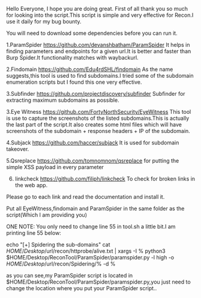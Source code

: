 Hello Everyone,
I hope you are doing great.
First of all thank you so much for looking into the script.This script is simple and very effective for Recon.I use it daily for my bug bounty.

You will need to download some dependencies before you can run it.

1.ParamSpider https://github.com/devanshbatham/ParamSpider
It helps in finding parameters and endpoints for a given url.It is better and faster than Burp Spider.It functionality matches with waybackurl.

2.Findomain https://github.com/Edu4rdSHL/findomain
As the name suggests,this tool is used to find subdomains.I tried some of the subdomain enumeration scripts but I found this one very effective.

3.Subfinder https://github.com/projectdiscovery/subfinder
Subfinder for extracting maximum subdomains as possible.

3.Eye Witness https://github.com/FortyNorthSecurity/EyeWitness
This tool is use to capture the screenshots of the listed subdomains.This is actually the last part of the script.It also creates some html files which will have screenshots of the subdomain + response headers + IP of the subdomain.

4.Subjack https://github.com/haccer/subjack
It is used for subdomain takeover.

5.Qsreplace https://github.com/tomnomnom/qsreplace
for putting the simple XSS payload in every parameter

6. linkcheck https://github.com/filiph/linkcheck
To check for broken links in the web app.

Please go to each link and read the documentation and install it.

Put all EyeWitness,findomain and ParamSpider in the same folder as the script(Which I am providing you)

ONE NOTE: You only need to change line 55 in tool.sh a little bit.I am printing line 55 below:

echo "[+] Spidering the sub-domains"
cat $HOME/Desktop/$url/recon/httprobe/alive.txt | xargs -I % python3 $HOME/Desktop/ReconTool/ParamSpider/paramspider.py -l high -o $HOME/Desktop/$url/recon/Spidering/% -d %

as you can see,my ParamSpider script is located in $HOME/Desktop/ReconTool/ParamSpider/paramspider.py,you just need to change the location where you put your ParamSpider script..

